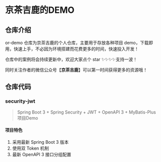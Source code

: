 # 京茶吉鹿的DEMO

## 仓库介绍

or-demo 仓库为京茶吉鹿的个人仓库，主要用于存放各种项目 demo，下载即用，快速上手，不必因为环境搭建而花费更多的时间，快速投入开发！

仓库中的案例将会持续更新中，欢迎大家点个 star ✨✨✨✨支持一波！

同时关注作者的微信公众号【**京茶吉鹿**】可以第一时间获得更多的资源哦！

## 仓库代码

### security-jwt

> Spring Boot 3 + Spring Security + JWT + OpenAPI 3  + MyBatis-Plus 项目Demo

#### 项目特色

1. 采用最新 Spring Boot 3 版本
2. 使用双 Token 机制
3. 最新 OpenAPI 3 接口分组配置



